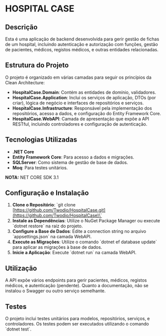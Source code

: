 # HOSPITAL CASE

## Descrição

Esta é uma aplicação de backend desenvolvida para gerir gestão de fichas de um hospital, incluindo autenticação e autorização com funções, gestão de pacientes, médicos, registos médicos, e outras entidades relacionadas.

## Estrutura do Projeto

O projeto é organizado em várias camadas para seguir os princípios da Clean Architecture:

- **HospitalCase.Domain**: Contém as entidades de domínio, validadores.
- **HospitalCase.Application**: Inclui os serviços de aplicação, DTOs (por criar), lógica de negócio e interfaces de repositórios e serviços.
- **HospitalCase.Infrastructure**: Responsável pela implementação dos repositórios, acesso a dados, e configuração do Entity Framework Core.
- **HospitalCase.WebAPI**: Camada de apresentação que expõe a API RESTful, incluindo controladores e configuração de autenticação.

## Tecnologias Utilizadas

- **.NET Core**
- **Entity Framework Core**: Para acesso a dados e migrações.
- **SQLServer**: Como sistema de gestão de base de dados.
- **Moq**: Para testes unitários.

**NOTA:** NET CORE SDK 3.1

## Configuração e Instalação

1. **Clone o Repositório**: \`git clone [https://github.com/Twodio/HospitalCase.git](https://github.com/Twodio/HospitalCase)\`
2. **Instale as Dependências**: Utilize o NuGet Package Manager ou execute \`dotnet restore\` na raiz do projeto.
3. **Configure a Base de Dados**: Edite a connection string no arquivo \`appsettings.json\` na camada WebAPI.
4. **Execute as Migrações**: Utilize o comando \`dotnet ef database update\` para aplicar as migrações à base de dados.
5. **Inicie a Aplicação**: Execute \`dotnet run\` na camada WebAPI.

## Utilização

A API expõe vários endpoints para gerir pacientes, médicos, registos médicos, e autenticação (pendente). Quanto a documentação,  não se instalou o Swagger ou outro serviço semelhante.

## Testes

O projeto inclui testes unitários para modelos, repositórios, serviços, e controladores. Os testes podem ser executados utilizando o comando \`dotnet test\`.

